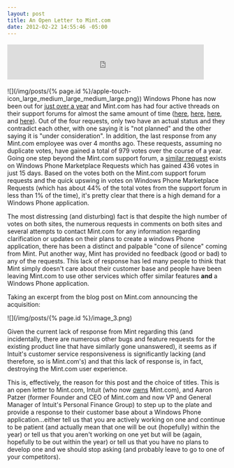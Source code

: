 ```yaml
---
layout: post
title: An Open Letter to Mint.com
date: 2012-02-22 14:55:46 -05:00
---
```


<div style="PADDING-BOTTOM: 4px; MARGIN: 0px; PADDING-LEFT: 0px; PADDING-RIGHT: 0px; FLOAT: none; PADDING-TOP: 4px" class="wlWriterHeaderFooter"><iframe style="BORDER-BOTTOM: medium none; BORDER-LEFT: medium none; WIDTH: 450px; HEIGHT: 80px; BORDER-TOP: medium none; BORDER-RIGHT: medium none" src="http://www.facebook.com/widgets/like.php?href=http://geekswithblogs.net/sdorman/archive/2012/02/22/on-open-letter-to-mint.com.aspx" frameborder="0" scrolling="no"></iframe></div>


![](/img/posts/{% page.id %}/apple-touch-icon_large_medium_large_medium_large.png}) Windows Phone has now been out for [just over a year](https://twitter.com/#!/joebelfiore/status/127869225787330560) and Mint.com has had four active threads on their support forums for almost the same amount of time ([here](http://satisfaction.mint.com/mint/topics/windows_phone_7-zfjtn), [here](http://satisfaction.mint.com/mint/topics/mint_app_for_windows_phone_7_when), [here](http://satisfaction.mint.com/mint/topics/where_is_the_wp7_app_update_please), and [here](http://satisfaction.mint.com/mint/topics/can_you_make_a_wp7_app_windows_phone_7)). Out of the four requests, only two have an actual status and they contradict each other, with one saying it is "not planned" and the other saying it is "under consideration". In addition, the last response from any Mint.com employee was over 4 months ago. These requests, assuming no duplicate votes, have gained a total of 979 votes over the course of a year. Going one step beyond the Mint.com support forum, a [similar request](https://wprequests.uservoice.com/forums/149122-application-requests/suggestions/2580091-mint) exists on Windows Phone Marketplace Requests which has gained 436 votes in just 15 days. Based on the votes both on the Mint.com support forum requests and the quick upswing in votes on Windows Phone Marketplace Requests (which has about 44% of the total votes from the support forum in less than 1% of the time), it's pretty clear that there is a high demand for a Windows Phone application.

The most distressing (and disturbing) fact is that despite the high number of votes on both sites, the numerous requests in comments on both sites and several attempts to contact Mint.com for any information regarding clarification or updates on their plans to create a windows Phone application, there has been a distinct and palpable "cone of silence" coming from Mint. Put another way, Mint has provided no feedback (good or bad) to any of the requests. This lack of response has led many people to think that Mint simply doesn't care about their customer base and people have been leaving Mint.com to use other services which offer similar features **and** a Windows Phone application.

Taking an excerpt from the blog post on Mint.com announcing the acquisition:

![](/img/posts/{% page.id %}/image_3.png)

Given the current lack of response from Mint regarding this (and incidentally, there are numerous other bugs and feature requests for the existing product line that have similarly gone unanswered), it seems as if Intuit's customer service responsiveness is significantly lacking (and therefore, so is Mint.com's) and that this lack of response is, in fact, destroying the Mint.com user experience. 

This is, effectively, the reason for this post and the choice of titles. This is an open letter to Mint.com, Intuit (who now [owns](http://www.mint.com/blog/updates/why-mint-com-plus-intuit-is-a-big-idea/) Mint.com), and Aaron Patzer (former Founder and CEO of Mint.com and now VP and General Manager of Intuit's Personal Finance Group) to step up to the plate and provide a response to their customer base about a Windows Phone application...either tell us that you are actively working on one and continue to be patient (and actually mean that one will be out (hopefully) within the year) or tell us that you aren't working on one yet but will be (again, hopefully to be out within the year) or tell us that you have no plans to develop one and we should stop asking (and probably leave to go to one of your competitors).
